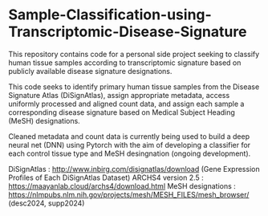 # Sample-Classification-using-Transcriptomic-Disease-Signature

This repository contains code for a personal side project seeking to classify human tissue samples according to transcriptomic signature based on publicly available disease signature designations.

This code seeks to identify primary human tissue samples from the Disease Signature Atlas (DiSignAtlas), assign appropriate metadata, access uniformly processed and aligned count data, and assign each sample a corresponding disease signature based on Medical Subject Heading (MeSH) designations. 

Cleaned metadata and count data is currently being used to build a deep neural net (DNN) using Pytorch with the aim of developing a classifier for each control tissue type and MeSH desingnation (ongoing development).

DiSignAtlas : http://www.inbirg.com/disignatlas/download (Gene Expression Profiles of Each DiSignAtlas Dataset)
ARCHS4 version 2.5 : https://maayanlab.cloud/archs4/download.html
MeSH designations : https://nlmpubs.nlm.nih.gov/projects/mesh/MESH_FILES/mesh_browser/ (desc2024, supp2024)

